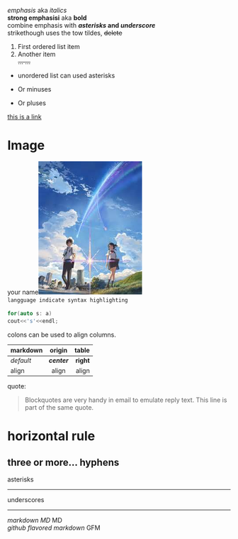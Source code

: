 _emphasis_ aka *italics*  
__strong emphasisi__ aka **bold**  
combine emphasis with **_asterisks_ and _underscore_**  
strikethough uses the tow tildes, ~~delete~~  
1. First ordered list item  
2. Another item   
~~... ...~~
* unordered list can used asterisks
+ Or minuses
- Or pluses

[this is a link](http://global.bing.com/)  
# Image
your name![alt text](https://github.com/sawer-you/basic_string/blob/master/markdown/th.jpg "your name.")  
`langguage indicate syntax highlighting` 
```c++
for(auto s: a)
cout<<'s'<<endl;
```
colons can be used to align columns.

markdown | origin | table
--- | :---: | ---:
_default_ | ___center___ | **right**
align | align | align

quote:
>Blockquotes are very handy in email to emulate reply text. This line is part of the same quote.

# horizontal rule
three or more...
hyphens
---
asterisks
***
underscores
___
*markdown MD*  MD  
_github flavored markdown_  GFM  
